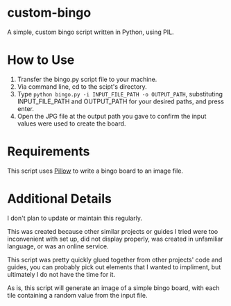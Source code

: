 # custom-bingo
A simple, custom bingo script written in Python, using PIL.

# How to Use
1. Transfer the bingo.py script file to your machine.
2. Via command line, cd to the scipt's directory.
3. Type `python bingo.py -i INPUT_FILE_PATH -o OUTPUT_PATH`, substituting INPUT_FILE_PATH and OUTPUT_PATH for your desired paths, and press enter.
4. Open the JPG file at the output path you gave to confirm the input values were used to create the board.

# Requirements
This script uses [Pillow](https://pypi.org/project/pillow/) to write a bingo board to an image file.

# Additional Details
I don't plan to update or maintain this regularly.

This was created because other similar projects or guides I tried were too inconvenient with set up, did not display properly, was created in unfamiliar language, or was an online service.

This script was pretty quickly glued together from other projects' code and guides, you can probably pick out elements that I wanted to impliment, but ultimately I do not have the time for it.

As is, this script will generate an image of a simple bingo board, with each tile containing a random value from the input file.
